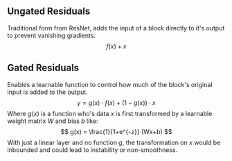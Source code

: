 ## Ungated Residuals
Traditional form from ResNet, adds the input of a block directly to it's output to prevent vanishing gradients:
$$
f(x) + x
$$

## Gated Residuals
Enables a learnable function to control how much of the block's original input is added to the output.
$$
y = g(x) \cdot f(x) + (1-g(x)) \cdot x
$$
Where $g(x)$ is a function who's data $x$ is first transformed by a learnable weight matrix $W$ and bias $b$ like:
$$
g(x) = \frac{1}{1+e^{-z}} (Wx+b)
$$With just a linear layer and no function $g$, the transformation on $x$ would be inbounded and could lead to instability or non-smoothness.
